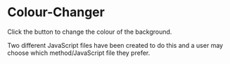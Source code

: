 # Colour-Changer

Click the button to change the colour of the background.

Two different JavaScript files have been created to do this and a user may choose 
which method/JavaScript file they prefer.




